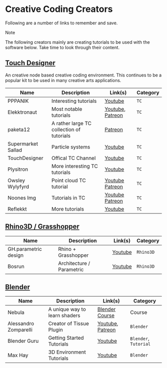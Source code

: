 # Creative Coding Creators

Following are a number of links to remember and save. 

> [!Note]
> The following creators mainly are creating tutorials to be used with the software below. Take time to look through their content. 

## [Touch Designer](https://derivative.ca/) 
An creative node based creative coding environment. This continues to be a popular kit to be used in many creative arts applications. 

| Name | Description | Link(s) | Category | 
| --- | --- | --- | --- |
| PPPANIK | Interesting tutorials | [Youtube](https://www.youtube.com/@pppanik007/videos) | `TC` | 
| Elekktronaut | Most notable tutorials | [Youtube](https://www.youtube.com/@elekktronaut), [Patreon](https://www.patreon.com/elekktronaut) | `TC` | 
| paketa12 | A rather large TC collection of tutorials | [Patreon](https://www.patreon.com/paketa12) | `TC` | 
| Supermarket Sallad | Particle systems |  [Youtube](https://www.youtube.com/@supermarketsallad/videos) | `TC` | 
| TouchDesigner | Offical TC Channel | [Youtube](https://www.youtube.com/@TouchDesignerOfficial/videos) | `TC` | 
| Plysitron | More interesting TC tutorials | [Youtube](https://www.youtube.com/@plyzitron) | `TC` |
| Owsley Wylyfyrd | Point cloud TC tutorial | [Youtube](https://www.youtube.com/@owsleywylyfyrd) [Patreon](https://www.patreon.com/owsley_wylyfyrd)| `TC` |
| Noones Img | Tutorials in TC | [Youtube](https://www.youtube.com/@noonesimg) [Patreon](https://www.patreon.com/noonesimg) | `TC` |
| Reflekkt | More tutorials | [Youtube](https://www.youtube.com/@reflekkt_net/) | `TC` | 


## [Rhino3D / Grasshopper](https://www.rhino3d.com/)

| Name | Description | Link(s) | Category | 
| --- | --- | --- | --- |
| GH.parametric design | Rhino + Grasshopper | [Youtube](https://www.youtube.com/@RhinoGrasshopper) | `Rhino3D` |
| Bosrun | Architecture / Parametric | [Youtube](https://www.youtube.com/@bosrun_lrm) | `Rhino3D` | 

## [Blender](https://www.blender.org/)


| Name | Description | Link(s) | Category | 
| --- | --- |--- | --- |
| Nebula | A unique way to learn shaders | [Blender Course](https://blendermarket.com/products/nebula-course?ref=311) | Course | `Blender` | 
| Alessandro Zomparelli| Creator of Tissue Plugin | [Youtube](https://www.youtube.com/@AlessandroZomparelli/videos), [Patreon](https://www.patreon.com/alessandrozomparelli)| `Blender` |
| Blender Guru | Getting Started Tutorials | [Youtube](https://www.youtube.com/@blenderguru)| `Blender`, `Tutorial` |
| Max Hay | 3D Environment Tutorials |  [Youtube](https://www.youtube.com/@maxhayart) | `Blender` | 